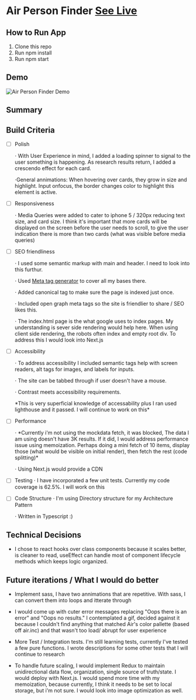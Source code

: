 # Air Person Finder [See Live](https://unachoza.github.io/Air-Person-Finder)

## How to Run App

1. Clone this repo
2. Run npm install
3. Run npm start

## Demo

![Air Person Finder Demo](https://res.cloudinary.com/dh41vh9dx/image/upload/v1609780351/AirDemo.gif)

## Summary

## Build Criteria

- [ ] Polish

  ⋅ With User Experience in mind, I added a loading spinner to signal to the user something is happening. As research results return, I added a crescendo effect for each card.

  ⋅General annimations: When hovering over cards, they grow in size and highlight. Input onfocus, the border changes color to highlight this element is active.

- [ ] Responsiveness

  ⋅ Media Queries were added to cater to iphone 5 / 320px reducing text size, and card size. I think it's important that more cards will be displayed on the screen before the user needs to scroll, to give the user indication there is more than two cards (what was visible before media queries)

- [ ] SEO friendliness

  ⋅ I used some semantic markup with main and header. I need to look into this furthur.

  ⋅ Used [Meta tag generator](https://www.seoptimer.com/meta-tag-generator) to cover all my bases there.

  ⋅ Added canonical tag to make sure the page is indexed just once.

  ⋅ Included open graph meta tags so the site is friendlier to share / SEO likes this.

  ⋅ The index.html page is the what google uses to index pages. My understanding is sever side rendering would help here. When using client side rendering, the robots often index and empty root div. To address this I would look into Next.js

- [ ] Accessibility

  ⋅ To address accessibility I included semantic tags help with screen readers, alt tags for images, and labels for inputs.

  ⋅ The site can be tabbed through if user doesn't have a mouse.

  ⋅ Contrast meets accessibility requirements.

  \*This is very superficial knowledge of accessability plus I ran used lighthouse and it passed. I will continue to work on this\*

- [ ] Performance

  ⋅ \*Currently i'm not using the mockdata fetch, it was blocked, The data I am using doesn't have 3K results. If it did, I would address performance issue using memoization. Perhaps doing a mini fetch of 10 items, display those (what would be visible on initial render), then fetch the rest (code splitting)\*

  ⋅ Using Next.js would provide a CDN

- [ ] Testing
      ⋅ I have incorporated a few unit tests. Currently my code coverage is 62.5%. I will work on this

- [ ] Code Structure
      ⋅ I'm using Directory structure for my Architecture Pattern

  ⋅ Written in Typescript :)

## Technical Decisions

- I chose to react hooks over class components because it scales better, is cleaner to read, useEffect can handle most of component lifecycle methods which keeps logic organized.

## Future iterations / What I would do better

- Implement sass, I have two annimations that are repetitive. With sass, I can convert them into loops and itterate through

- I would come up with cuter error messages replacing "Oops there is an error" and "Oops no results." I contemplated a gif, decided against it because I couldn't find anything that matched Air's color pallette (based off air.inc) and that wasn't too load/ abrupt for user experience

- More Test / Integration tests. I'm still learning tests, currently I've tested a few pure functions. I wrote descriptions for some other tests that I will continue to research

- To handle future scaling, I would implement Redux to maintain unidirectional data flow, organization, single source of truth/state. I would deploy with Next.js. I would spend more time with my memoization, because currently, I think it needs to be set to local storage, but i'm not sure. I would look into image optimization as well.
